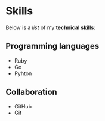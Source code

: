 # Skills

Below is a _list_ of my **technical skills**:

## Programming languages
- Ruby
- Go
- Pyhton

## Collaboration
- GitHub
- Git
